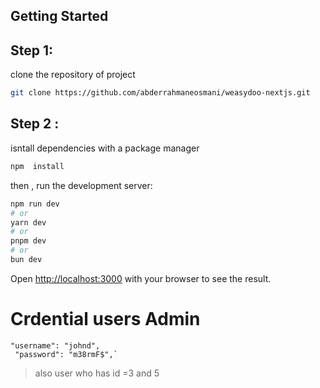 


## Getting Started

## Step 1:
clone the repository of project

```bash
git clone https://github.com/abderrahmaneosmani/weasydoo-nextjs.git
```

## Step 2 : 
isntall dependencies with a package manager
```bash
npm  install 
```
then , run the development server:

```bash
npm run dev
# or
yarn dev
# or
pnpm dev
# or
bun dev
```

Open [http://localhost:3000](http://localhost:3000) with your browser to see the result.


# Crdential users Admin

    "username": "johnd",
     "password": "m38rmF$",`

> also user who has id =3 and 5
